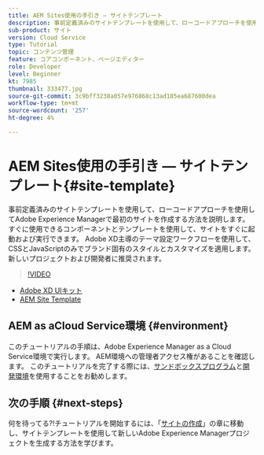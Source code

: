 ```yaml
---
title: AEM Sites使用の手引き — サイトテンプレート
description: 事前定義済みのサイトテンプレートを使用して、ローコードアプローチを使用してAdobe Experience Managerで最初のサイトを作成する方法を説明します。 標準搭載のコンポーネントとテンプレートを使用して、サイトをすぐに起動および実行できます。 Adobe XD主導のテーマ設定ワークフローを使用して、CSSとJavaScriptのみでブランド固有のスタイルとカスタマイズを適用します。 新しいプロジェクトおよび開発者に推奨されます。
sub-product: サイト
version: Cloud Service
type: Tutorial
topic: コンテンツ管理
feature: コアコンポーネント、ページエディター
role: Developer
level: Beginner
kt: 7985
thumbnail: 333477.jpg
source-git-commit: 3c9bff3238a057e976868c13ad185ea687600dea
workflow-type: tm+mt
source-wordcount: '257'
ht-degree: 4%

---
```



# AEM Sites使用の手引き — サイトテンプレート{#site-template}

事前定義済みのサイトテンプレートを使用して、ローコードアプローチを使用してAdobe Experience Managerで最初のサイトを作成する方法を説明します。 すぐに使用できるコンポーネントとテンプレートを使用して、サイトをすぐに起動および実行できます。 Adobe XD主導のテーマ設定ワークフローを使用して、CSSとJavaScriptのみでブランド固有のスタイルとカスタマイズを適用します。 新しいプロジェクトおよび開発者に推奨されます。

>[!VIDEO](https://video.tv.adobe.com/v/333477/?quality=12&learn=on)

* [Adobe XD UIキット](https://github.com/adobe/aem-site-template-basic/blob/main/files/wireframe.xd)
* [AEM Site Template](https://github.com/adobe/aem-site-template-basic)

## AEM as aCloud Service環境 {#environment}

このチュートリアルの手順は、Adobe Experience Manager as a Cloud Service環境で実行します。 AEM環境への管理者アクセス権があることを確認します。 このチュートリアルを完了する際には、[サンドボックスプログラム](https://experienceleague.adobe.com/docs/experience-manager-cloud-service/onboarding/getting-access/sandbox-programs/introduction-sandbox-programs.html)と[開発環境](https://experienceleague.adobe.com/docs/experience-manager-cloud-service/implementing/using-cloud-manager/manage-environments.html?lang=ja)を使用することをお勧めします。

## 次の手順 {#next-steps}

何を待ってる?!チュートリアルを開始するには、「[サイトの作成](create-site.md)」の章に移動し、サイトテンプレートを使用して新しいAdobe Experience Managerプロジェクトを生成する方法を学びます。
